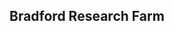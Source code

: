 ## Bradford Research Farm

<div id="map" style="height: 500px; margin-top: 20px;"></div>

<!-- Leaflet 样式和脚本 -->
<link
  rel="stylesheet"
  href="https://cdn.jsdelivr.net/npm/leaflet@1.9.3/dist/leaflet.css"
/>
<script src="https://cdn.jsdelivr.net/npm/leaflet@1.9.3/dist/leaflet.js"></script>

<script>
  document.addEventListener("DOMContentLoaded", function () {
    var map = L.map("map").setView([38.8996, -92.2104], 17); // 大致初始位置

    // 卫星底图
    var satellite = L.tileLayer(
      "https://server.arcgisonline.com/ArcGIS/rest/services/World_Imagery/MapServer/tile/{z}/{y}/{x}",
      {
        attribution:
          "Tiles &copy; Esri — Source: Esri, Maxar, Earthstar Geographics, CNES/Airbus DS, USDA, USGS, AeroGRID, IGN, and the GIS User Community",
        maxZoom: 19,
      }
    );

    satellite.addTo(map);

    // 加载 GeoJSON 数据
    var sensorLayer;
    fetch("/data/sensor.geojson")
      .then((response) => response.json())
      .then((geojsonData) => {
        sensorLayer = L.geoJSON(geojsonData, {
          onEachFeature: function (feature, layer) {
            let popupContent = "";

            if (feature.properties) {
              popupContent = Object.entries(feature.properties)
                .map(([key, val]) => `<strong>${key}</strong>: ${val}`)
                .join("<br>");
            }

            layer.bindPopup(popupContent || "无属性数据");
          },
        }).addTo(map);

        map.fitBounds(sensorLayer.getBounds());
      });

    // NDVI
    var ndviBounds = [
      [38.899727, -92.210584],
      [38.898748, -92.209152]
    ];
    var ndviLayer = L.imageOverlay("/images/NDVI.png", ndviBounds, {
      opacity: 1.0
    }).addTo(map);

    // EC-Shallow
    var ecsLayer = L.imageOverlay("/images/ECS.PNG", [
      [38.899755, -92.210554],
      [38.898716, -92.209279]
    ], {opacity: 1.0
    });


    // Yield
    var yieldLayer = L.imageOverlay("/images/yield.png", [
      [38.899703, -92.210552],
      [38.898761, -92.209174]
    ], {opacity: 1.0
    });

    var tnLayer = L.imageOverlay("/images/TN.png", [
      [38.899711, -92.210552],
      [38.898761, -92.209172]
    ], {opacity: 1.0
    });

    var socLayer = L.imageOverlay("/images/SOC.PNG", [
      [38.899711, -92.210552],
      [38.898761, -92.209172]
    ], {opacity: 1.0
    });

    var wasLayer = L.imageOverlay("/images/WAS.PNG", [
      [38.899711, -92.210552],
      [38.898761, -92.209172]
    ], {opacity: 1.0
    });

    // control
    var overlayMaps = {
      "NDVI": ndviLayer,
      "ECa-shallow": ecsLayer,
      "Yield": yieldLayer,
      "TN": tnLayer,
      "SOC": socLayer,
      "WAS": wasLayer
    };

    L.control.layers(null, overlayMaps).addTo(map);
  });
</script>
